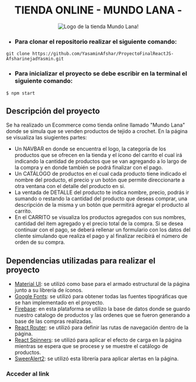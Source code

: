 <h1 align="center">TIENDA ONLINE - MUNDO LANA -</h1>
<p align="center">
  <img src="https://res.cloudinary.com/dsrdpgpzy/image/upload/v1676769670/MULTIMEDIA/logo_gloprt.png" alt="Logo de la tienda Mundo Lana!">
</p>

- ### Para clonar el repositorio realizar el siguiente comando:
```
git clone https://github.com/YasaminAfshar/ProyectoFinalReactJS-AfsharinejadYasmin.git
```

- ### Para inicializar el proyecto se debe escribir en la terminal el siguiente comando:
`$ npm start`

## Descripción del proyecto

Se ha realizado un Ecommerce como tienda online llamado "Mundo Lana" donde se simula que se venden productos de tejido a crochet. En la página se visualiza las siugientes partes:

- Un NAVBAR en donde se encuentra el logo, la categoría de los productos que se ofrecen en la tienda y el ícono del carrito el cual irá indicando la cantidad de productos que se van agregando a lo largo de la compra y en donde también se podrá finalizar con el pago. 
- Un CATÁLOGO de productos en el cual cada producto tiene indicado el nombre del producto, el precio y un botón que permite direccionarte a otra ventana con el detalle del producto en si.
- La ventada de DETALLE del producto te indica nombre, precio, podrás ir sumando o restando la cantidad del producto que deseas comprar, una descripción de la misma y un botón que permitirá agregar el producto al carrito.
- En el CARRITO se visualiza los productos agregados con sus nombres, cantidad del item agregado y el precio total de la compra. Si se desea continuar con el pago, se deberá rellenar un formulario con los datos del cliente simulando que realiza el pago y al finalizar recibirá el número de orden de su compra. 

## Dependencias utilizadas para realizar el proyecto

- [Material UI](https://mui.com/): se utilizó como base para el armado estructural de la página junto a su librería de íconos.
- [Google Fonts](https://fonts.google.com/): se utilizó para obtener todas las fuentes tipográficas que se han implementado en el proyecto. 
- [Firebase](https://firebase.google.com/?hl=es): en esta plataforma se utilizo la base de datos donde se guardo nuestro catalogo de productos y las ordenes que se fueron generando a base de las compras realizadas.
- [React Router](https://www.npmjs.com/package/react-router-dom): se utilizó para definir las rutas de navegación dentro de la página.
- [React Spinners](https://www.npmjs.com/package/react-spinners): se utilizó para aplicar el efecto de carga en la página mientras se espera que se procese y se muestre el catálogo de productos. 
- [SweerAlert2](https://sweetalert2.github.io/): se utilizó esta librería para aplicar alertas en la página.

### Acceder al link 
